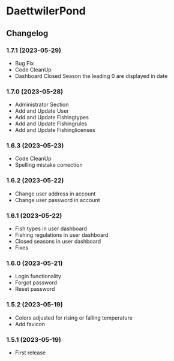 # DaettwilerPond

## Changelog
### 1.7.1 (2023-05-29)
- Bug Fix
- Code CleanUp
- Dashboard Closed Season the leading 0 are displayed in date
### 1.7.0 (2023-05-28)
- Administrator Section
- Add and Update User
- Add and Update Fishingtypes
- Add and Update Fishingrules
- Add and Update Fishinglicenses
### 1.6.3 (2023-05-23)
- Code CleanUp
- Spelling mistake correction
### 1.6.2 (2023-05-22)
- Change user address in account
- Change user password in account
### 1.6.1 (2023-05-22)
- Fish types in user dashboard
- Fishing regulations in user dashboard
- Closed seasons in user dashboard
- Fixes
### 1.6.0 (2023-05-21)
- Login functionality 
- Forgot password 
- Reset password
### 1.5.2 (2023-05-19)
- Colors adjusted for rising or falling temperature
- Add favicon
### 1.5.1 (2023-05-19)
- First release